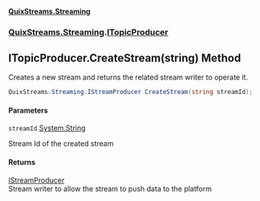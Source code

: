 #### [QuixStreams.Streaming](index.md 'index')
### [QuixStreams.Streaming](QuixStreams.Streaming.md 'QuixStreams.Streaming').[ITopicProducer](ITopicProducer.md 'QuixStreams.Streaming.ITopicProducer')

## ITopicProducer.CreateStream(string) Method

Creates a new stream and returns the related stream writer to operate it.

```csharp
QuixStreams.Streaming.IStreamProducer CreateStream(string streamId);
```
#### Parameters

<a name='QuixStreams.Streaming.ITopicProducer.CreateStream(string).streamId'></a>

`streamId` [System.String](https://docs.microsoft.com/en-us/dotnet/api/System.String 'System.String')

Stream Id of the created stream

#### Returns
[IStreamProducer](IStreamProducer.md 'QuixStreams.Streaming.IStreamProducer')  
Stream writer to allow the stream to push data to the platform
